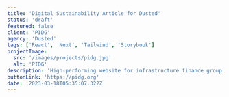 ```yaml
---
title: 'Digital Sustainability Article for Dusted'
status: 'draft'
featured: false
client: 'PIDG'
agency: 'Dusted'
tags: ['React', 'Next', 'Tailwind', 'Storybook']
projectImage:
  src: '/images/projects/pidg.jpg'
  alt: 'PIDG'
description: 'High-performing website for infrastructure finance group. We opted for a modern tech stack (Next) and hosting environment (Vercel) for the first time.'
buttonLink: 'https://pidg.org'
date: '2023-03-18T05:35:07.322Z'
---
```

